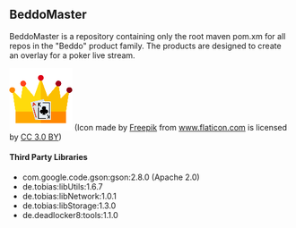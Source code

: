## BeddoMaster

BeddoMaster is a repository containing only the root maven pom.xm for all repos in the "Beddo" product family. The products are designed to create an overlay for a poker live stream.

![](/build/resources/icon_112x112.png) (Icon made by <a href="http://www.freepik.com" title="Freepik">Freepik</a> from <a href="https://www.flaticon.com/" title="Flaticon">www.flaticon.com</a> is licensed by <a href="http://creativecommons.org/licenses/by/3.0/" title="Creative Commons BY 3.0" target="_blank">CC 3.0 BY</a>)


#### Third Party Libraries

* com.google.code.gson:gson:2.8.0 (Apache 2.0)
* de.tobias:libUtils:1.6.7
* de.tobias:libNetwork:1.0.1
* de.tobias:libStorage:1.3.0
* de.deadlocker8:tools:1.1.0